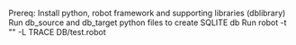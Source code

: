 Prereq: Install python, robot framework and supporting libraries (dblibrary)
Run db_source and db_target python files to create SQLITE db
Run robot -t "<testname>" -L TRACE DB/test.robot
